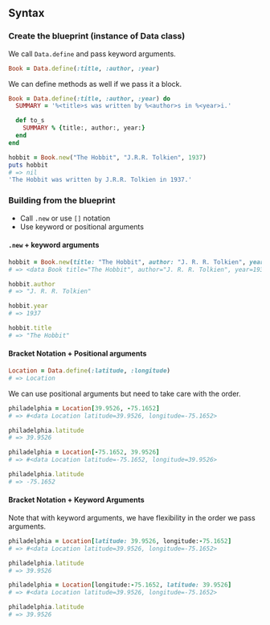 ## Syntax

### Create the blueprint (instance of Data class)

We call `Data.define` and pass keyword arguments.

```ruby
Book = Data.define(:title, :author, :year)
```

We can define methods as well if we pass it a block.

```ruby
Book = Data.define(:title, :author, :year) do
  SUMMARY = '%<title>s was written by %<author>s in %<year>i.'

  def to_s
    SUMMARY % {title:, author:, year:}
  end
end
```

```ruby
hobbit = Book.new("The Hobbit", "J.R.R. Tolkien", 1937)
puts hobbit
# => nil
'The Hobbit was written by J.R.R. Tolkien in 1937.'
```

### Building from the blueprint

- Call `.new` or use `[]` notation
- Use keyword or positional arguments

#### `.new` + keyword arguments

```ruby
hobbit = Book.new(title: "The Hobbit", author: "J. R. R. Tolkien", year: 1937)
# => <data Book title="The Hobbit", author="J. R. R. Tolkien", year=1937>

hobbit.author
# => "J. R. R. Tolkien"

hobbit.year
# => 1937

hobbit.title
# => "The Hobbit"
```

#### Bracket Notation + Positional arguments

```ruby
Location = Data.define(:latitude, :longitude)
# => Location
```

We can use positional arguments but need to take care with the order.

```ruby
philadelphia = Location[39.9526, -75.1652]
# => #<data Location latitude=39.9526, longitude=-75.1652>

philadelphia.latitude
# => 39.9526

philadelphia = Location[-75.1652, 39.9526]
# => #<data Location latitude=-75.1652, longitude=39.9526>

philadelphia.latitude
# => -75.1652
```

#### Bracket Notation + Keyword Arguments

Note that with keyword arguments, we have flexibility in the order we pass arguments.

```ruby
philadelphia = Location[latitude: 39.9526, longitude:-75.1652]
# => #<data Location latitude=39.9526, longitude=-75.1652>

philadelphia.latitude
# => 39.9526
```

```ruby
philadelphia = Location[longitude:-75.1652, latitude: 39.9526]
# => #<data Location latitude=39.9526, longitude=-75.1652>

philadelphia.latitude
# => 39.9526
```

